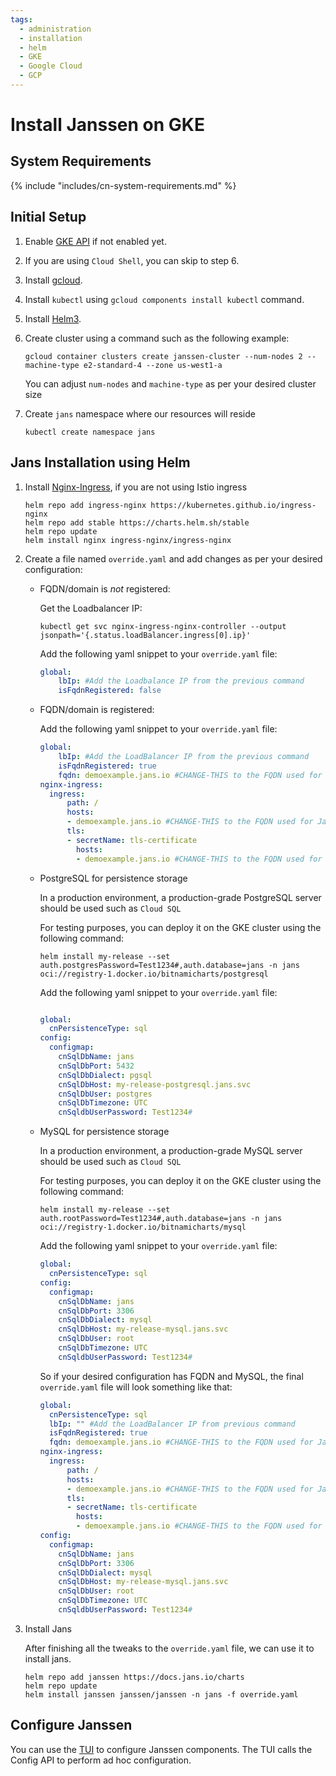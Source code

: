 ```yaml
---
tags:
  - administration
  - installation
  - helm
  - GKE
  - Google Cloud
  - GCP
---
```


# Install Janssen on GKE

## System Requirements

{% include "includes/cn-system-requirements.md" %}

## Initial Setup

1.  Enable [GKE API](https://console.cloud.google.com/kubernetes) if not enabled yet.

2.  If you are using `Cloud Shell`, you can skip to step 6.

3.  Install [gcloud](https://cloud.google.com/sdk/docs/quickstarts).
    
4.  Install `kubectl` using `gcloud components install kubectl` command.
    
5.  Install [Helm3](https://helm.sh/docs/intro/install/).

6.  Create cluster using a command such as the following example:

    ```  
    gcloud container clusters create janssen-cluster --num-nodes 2 --machine-type e2-standard-4 --zone us-west1-a
    ```
    You can adjust `num-nodes` and `machine-type` as per your desired cluster size

7.  Create `jans` namespace where our resources will reside
    ```
    kubectl create namespace jans
    ```

## Jans Installation using Helm
1.  Install [Nginx-Ingress](https://github.com/kubernetes/ingress-nginx), if you are not using Istio ingress
    
      ```
      helm repo add ingress-nginx https://kubernetes.github.io/ingress-nginx
      helm repo add stable https://charts.helm.sh/stable
      helm repo update
      helm install nginx ingress-nginx/ingress-nginx
      ```

2.  Create a file named `override.yaml` and add changes as per your desired configuration:

    - FQDN/domain is *not* registered:
    
        
        Get the Loadbalancer IP: 
        ```
        kubectl get svc nginx-ingress-nginx-controller --output jsonpath='{.status.loadBalancer.ingress[0].ip}'
        ```

      
        
        Add the following yaml snippet to your `override.yaml` file:

        ```yaml
        global:
            lbIp: #Add the Loadbalance IP from the previous command
            isFqdnRegistered: false
        ```

    - FQDN/domain is registered:

        Add the following yaml snippet to your `override.yaml` file:

        ```yaml
        global:
            lbIp: #Add the LoadBalancer IP from the previous command
            isFqdnRegistered: true
            fqdn: demoexample.jans.io #CHANGE-THIS to the FQDN used for Jans
        nginx-ingress:
          ingress:
              path: /
              hosts:
              - demoexample.jans.io #CHANGE-THIS to the FQDN used for Jans
              tls:
              - secretName: tls-certificate
                hosts:
                - demoexample.jans.io #CHANGE-THIS to the FQDN used for Jans
        ```

    - PostgreSQL for persistence storage

        In a production environment, a production-grade PostgreSQL server should be used such as `Cloud SQL`

        For testing purposes, you can deploy it on the GKE cluster using the following command:

        ```
        helm install my-release --set auth.postgresPassword=Test1234#,auth.database=jans -n jans oci://registry-1.docker.io/bitnamicharts/postgresql
        ```

        Add the following yaml snippet to your `override.yaml` file:
        
        ```yaml
        
        global:
          cnPersistenceType: sql
        config:
          configmap:
            cnSqlDbName: jans
            cnSqlDbPort: 5432
            cnSqlDbDialect: pgsql
            cnSqlDbHost: my-release-postgresql.jans.svc
            cnSqlDbUser: postgres
            cnSqlDbTimezone: UTC
            cnSqldbUserPassword: Test1234#
        ```

    - MySQL for persistence storage

        In a production environment, a production-grade MySQL server should be used such as `Cloud SQL`

        For testing purposes, you can deploy it on the GKE cluster using the following command:

        ```
        helm install my-release --set auth.rootPassword=Test1234#,auth.database=jans -n jans oci://registry-1.docker.io/bitnamicharts/mysql
        ```

        Add the following yaml snippet to your `override.yaml` file:
        
        ```yaml        
        global:
          cnPersistenceType: sql
        config:
          configmap:
            cnSqlDbName: jans
            cnSqlDbPort: 3306
            cnSqlDbDialect: mysql
            cnSqlDbHost: my-release-mysql.jans.svc
            cnSqlDbUser: root
            cnSqlDbTimezone: UTC
            cnSqldbUserPassword: Test1234#
        ```

        So if your desired configuration has FQDN and MySQL, the final `override.yaml` file will look something like that:

        ```yaml
        global:
          cnPersistenceType: sql
          lbIp: "" #Add the LoadBalancer IP from previous command
          isFqdnRegistered: true
          fqdn: demoexample.jans.io #CHANGE-THIS to the FQDN used for Jans
        nginx-ingress:
          ingress:
              path: /
              hosts:
              - demoexample.jans.io #CHANGE-THIS to the FQDN used for Jans
              tls:
              - secretName: tls-certificate
                hosts:
                - demoexample.jans.io #CHANGE-THIS to the FQDN used for Jans  
        config:
          configmap:
            cnSqlDbName: jans
            cnSqlDbPort: 3306
            cnSqlDbDialect: mysql
            cnSqlDbHost: my-release-mysql.jans.svc
            cnSqlDbUser: root
            cnSqlDbTimezone: UTC
            cnSqldbUserPassword: Test1234#
        ```

3.  Install Jans



      After finishing all the tweaks to the `override.yaml` file, we can use it to install jans.

      ```
      helm repo add janssen https://docs.jans.io/charts
      helm repo update
      helm install janssen janssen/janssen -n jans -f override.yaml
      ```

## Configure Janssen
  You can use the [TUI](../../kubernetes-ops/tui-k8s.md) to configure Janssen components. The TUI calls the Config API to perform ad hoc configuration.
